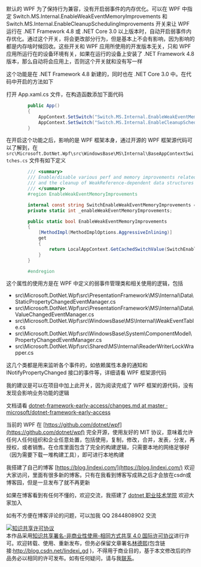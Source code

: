 
默认的 WPF 为了保持行为兼容，没有开启弱事件的内存优化。可以在 WPF 中指定 Switch.MS.Internal.EnableWeakEventMemoryImprovements 和 Switch.MS.Internal.EnableCleanupSchedulingImprovements 开关来让 WPF 运行在 .NET Framework 4.8 或 .NET Core 3.0 以上版本时，自动开启弱事件内存优化。通过这个开关，将会更改部分行为，但是基本上不会有影响，因为影响的都是内存啥时候回收。这些开关和 WPF 应用所使用的开发版本无关，只和 WPF 应用所运行在的设备环境有关，如果在运行的设备上安装了 .NET Framework 4.8 版本，那么自动将会应用上，否则这个开关就和没有写一样

<!--more-->


<!-- 发布 -->

这个功能是在 .NET Framework 4.8 新建的，同时也在 .NET Core 3.0 中。在代码中开启的方法如下

打开 App.xaml.cs 文件，在构造函数添加下面代码

```csharp
        public App()
        {
            AppContext.SetSwitch("Switch.MS.Internal.EnableWeakEventMemoryImprovements", true);
            AppContext.SetSwitch("Switch.MS.Internal.EnableCleanupSchedulingImprovements", true);
        }
```

在开启这个功能之后，影响的是 WPF 框架本身，通过开源的 WPF 框架源代码可以了解到，在 `src\Microsoft.DotNet.Wpf\src\WindowsBase\MS\Internal\BaseAppContextSwitches.cs` 文件有如下定义

```csharp
        /// <summary>
        /// Enable/disable various perf and memory improvements related to WeakEvents
        /// and the cleanup of WeakReference-dependent data structures
        /// </summary>
        #region EnableWeakEventMemoryImprovements

        internal const string SwitchEnableWeakEventMemoryImprovements = "Switch.MS.Internal.EnableWeakEventMemoryImprovements";
        private static int _enableWeakEventMemoryImprovements;

        public static bool EnableWeakEventMemoryImprovements
        {
            [MethodImpl(MethodImplOptions.AggressiveInlining)]
            get
            {
                return LocalAppContext.GetCachedSwitchValue(SwitchEnableWeakEventMemoryImprovements, ref _enableWeakEventMemoryImprovements);
            }
        }

        #endregion
```

这个属性的使用方是在 WPF 中定义的弱事件管理类和相关使用的逻辑，包括

- src\Microsoft.DotNet.Wpf\src\PresentationFramework\MS\Internal\Data\StaticPropertyChangedEventManager.cs
- src\Microsoft.DotNet.Wpf\src\PresentationFramework\MS\Internal\Data\ValueChangedEventManager.cs
- src\Microsoft.DotNet.Wpf\src\WindowsBase\MS\Internal\WeakEventTable.cs
- src\Microsoft.DotNet.Wpf\src\WindowsBase\System\ComponentModel\PropertyChangedEventManager.cs
- src\Microsoft.DotNet.Wpf\src\Shared\MS\Internal\ReaderWriterLockWrapper.cs

这几个类都是用来监听各个事件的，如依赖属性本身的通知和 INotifyPropertyChanged 接口的事件等，详细请看 WPF 框架源代码

我的建议是可以在项目中加上此开关，因为阅读完成了 WPF 框架的源代码，没有发现会影响业务功能的逻辑

文档请看 [dotnet-framework-early-access/changes.md at master · microsoft/dotnet-framework-early-access](https://github.com/microsoft/dotnet-framework-early-access/blob/master/release-notes/NET48/build-3734/changes.md )

当前的 WPF 在 [https://github.com/dotnet/wpf](https://github.com/dotnet/wpf) 完全开源，使用友好的 MIT 协议，意味着允许任何人任何组织和企业任意处置，包括使用，复制，修改，合并，发表，分发，再授权，或者销售。在仓库里面包含了完全的构建逻辑，只需要本地的网络足够好（因为需要下载一堆构建工具），即可进行本地构建



我搭建了自己的博客 [https://blog.lindexi.com/](https://blog.lindexi.com/) 欢迎大家访问，里面有很多新的博客。只有在我看到博客写成熟之后才会放在csdn或博客园，但是一旦发布了就不再更新

如果在博客看到有任何不懂的，欢迎交流，我搭建了 [dotnet 职业技术学院](https://t.me/dotnet_campus) 欢迎大家加入

如有不方便在博客评论的问题，可以加我 QQ 2844808902 交流

<a rel="license" href="http://creativecommons.org/licenses/by-nc-sa/4.0/"><img alt="知识共享许可协议" style="border-width:0" src="https://licensebuttons.net/l/by-nc-sa/4.0/88x31.png" /></a><br />本作品采用<a rel="license" href="http://creativecommons.org/licenses/by-nc-sa/4.0/">知识共享署名-非商业性使用-相同方式共享 4.0 国际许可协议</a>进行许可。欢迎转载、使用、重新发布，但务必保留文章署名[林德熙](http://blog.csdn.net/lindexi_gd)(包含链接:http://blog.csdn.net/lindexi_gd )，不得用于商业目的，基于本文修改后的作品务必以相同的许可发布。如有任何疑问，请与我[联系](mailto:lindexi_gd@163.com)。